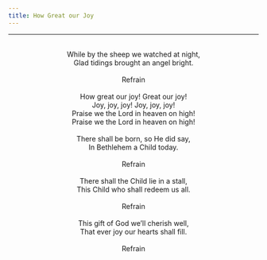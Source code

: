 ```yaml
---
title: How Great our Joy
---
```


---
<center>
<br/>
While by the sheep we watched at night,<br/>
Glad tidings brought an angel bright.<br/>
<br/>
Refrain<br/>
<br/>
How great our joy! Great our joy!<br/>
Joy, joy, joy! Joy, joy, joy!<br/>
Praise we the Lord in heaven on high!<br/>
Praise we the Lord in heaven on high!<br/>
<br/>
There shall be born, so He did say,<br/>
In Bethlehem a Child today.<br/>
<br/>
Refrain<br/>
<br/>
There shall the Child lie in a stall,<br/>
This Child who shall redeem us all.<br/>
<br/>
Refrain<br/>
<br/>
This gift of God we’ll cherish well,<br/>
That ever joy our hearts shall fill.<br/>
<br/>
Refrain<br/>

</center>